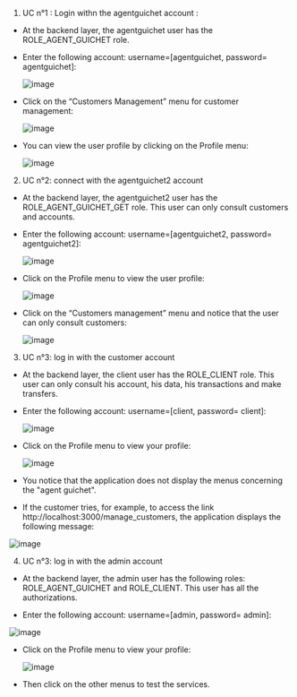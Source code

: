 1.	UC n°1 : Login withn the agentguichet account :
  
   - At the backend layer, the agentguichet user has the ROLE_AGENT_GUICHET role.
     
   - Enter the following account: username=[agentguichet, password= agentguichet]:

     ![image](https://github.com/abbouformations/react-crud-example-axios-jwt/assets/135717843/10ddf4d7-0f1e-4f08-90e7-7e6730048c4b)


   - Click on the “Customers Management” menu for customer management:

       ![image](https://github.com/abbouformations/react-crud-example-axios-jwt/assets/135717843/a9e1aa50-cb8a-4532-8c72-cadcbb9269df)

   - You can view the user profile by clicking on the Profile menu:

     ![image](https://github.com/abbouformations/react-crud-example-axios-jwt/assets/135717843/05533574-cdbc-4f34-8fe2-4e981e31f534)

2. UC n°2: connect with the agentguichet2 account
   
- At the backend layer, the agentguichet2 user has the ROLE_AGENT_GUICHET_GET role. This user can only consult customers and accounts.
  
- Enter the following account: username=[agentguichet2, password= agentguichet2]:

  ![image](https://github.com/abbouformations/react-crud-example-axios-jwt/assets/135717843/4caa8a7c-817c-4b72-8f82-a782201d6a84)

- Click on the Profile menu to view the user profile:

  ![image](https://github.com/abbouformations/react-crud-example-axios-jwt/assets/135717843/2101299c-7734-4162-85bb-0a3cb21c1282)

- Click on the “Customers management” menu and notice that the user can only consult customers:

  ![image](https://github.com/abbouformations/react-crud-example-axios-jwt/assets/135717843/6435b85a-282e-4812-a65a-6002704312be)

3. UC n°3: log in with the customer account
   
- At the backend layer, the client user has the ROLE_CLIENT role. This user can only consult his account, his data, his transactions and make transfers.
  
- Enter the following account: username=[client, password= client]:

  ![image](https://github.com/abbouformations/react-crud-example-axios-jwt/assets/135717843/f4a03fda-6b84-4621-81d3-27e384321c35)

- Click on the Profile menu to view your profile:

  ![image](https://github.com/abbouformations/react-crud-example-axios-jwt/assets/135717843/2c2590e1-75a4-468d-8548-6f17f5471d35)

 - You notice that the application does not display the menus concerning the "agent guichet".
   
- If the customer tries, for example, to access the link http://localhost:3000/manage_customers, the application displays the following message:

![image](https://github.com/abbouformations/react-crud-example-axios-jwt/assets/135717843/568307fa-b51c-4e2e-86b4-42aab73bac95)

4. UC n°3: log in with the admin account
   
- At the backend layer, the admin user has the following roles: ROLE_AGENT_GUICHET and ROLE_CLIENT. This user has all the authorizations.
  
- Enter the following account: username=[admin, password= admin]:

![image](https://github.com/abbouformations/react-crud-example-axios-jwt/assets/135717843/d0c8bc4a-460c-4e52-a61a-69d827b44e57)

- Click on the Profile menu to view your profile:

  ![image](https://github.com/abbouformations/react-crud-example-axios-jwt/assets/135717843/7303f16e-3a44-4a16-b5d2-c8f81dd5ab0f)

- Then click on the other menus to test the services.






       

